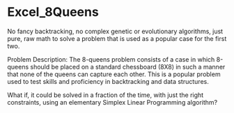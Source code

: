 # Excel_8Queens

No fancy backtracking, no complex genetic or evolutionary algorithms, just pure, raw math to solve a problem that is used as a popular case for the first two.

Problem Description:
  The 8-queens problem consists of a case in which 8-queens should be placed on a standard chessboard (8X8) in such a manner that none of the queens can capture each other. This is a popular problem used to test skills and proficiency in backtracking and data structures.

What if, it could be solved in a fraction of the time, with just the right constraints, using an elementary Simplex Linear Programming algorithm? 
